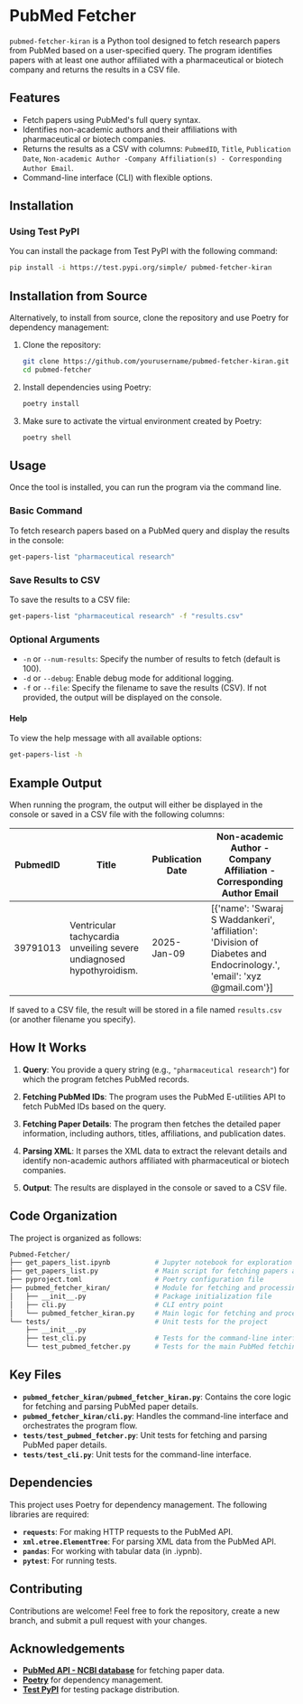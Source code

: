# PubMed Fetcher

`pubmed-fetcher-kiran` is a Python tool designed to fetch research papers from PubMed based on a user-specified query. The program identifies papers with at least one author affiliated with a pharmaceutical or biotech company and returns the results in a CSV file.

## Features

- Fetch papers using PubMed's full query syntax.
- Identifies non-academic authors and their affiliations with pharmaceutical or biotech companies.
- Returns the results as a CSV with columns: `PubmedID`, `Title`, `Publication Date`, `Non-academic Author -Company Affiliation(s) - Corresponding Author Email`.
- Command-line interface (CLI) with flexible options.

## Installation

### Using Test PyPI

You can install the package from Test PyPI with the following command:

```bash
pip install -i https://test.pypi.org/simple/ pubmed-fetcher-kiran
```

## Installation from Source

Alternatively, to install from source, clone the repository and use Poetry for dependency management:

1. Clone the repository:

    ```bash
    git clone https://github.com/yourusername/pubmed-fetcher-kiran.git
    cd pubmed-fetcher
    ```

2. Install dependencies using Poetry:

    ```bash
    poetry install
    ```

3. Make sure to activate the virtual environment created by Poetry:

    ```bash
    poetry shell
    ```



## Usage

Once the tool is installed, you can run the program via the command line.

### Basic Command

To fetch research papers based on a PubMed query and display the results in the console:

```bash
get-papers-list "pharmaceutical research"
```

### Save Results to CSV

To save the results to a CSV file:

```bash
get-papers-list "pharmaceutical research" -f "results.csv"
```

### Optional Arguments

- `-n` or `--num-results`: Specify the number of results to fetch (default is 100).  
- `-d` or `--debug`: Enable debug mode for additional logging.  
- `-f` or `--file`: Specify the filename to save the results (CSV). If not provided, the output will be displayed on the console.


#### Help
To view the help message with all available options:
```bash
get-papers-list -h
```

## Example Output

When running the program, the output will either be displayed in the console or saved in a CSV file with the following columns:

| PubmedID  | Title            | Publication Date | Non-academic Author - Company Affiliation - Corresponding Author Email |
|-----------|------------------|------------------|--------------------------------------------------------------------------------|
| 39791013  | Ventricular tachycardia unveiling severe undiagnosed hypothyroidism.     | 2025-Jan-09      |[{'name': 'Swaraj S Waddankeri', 'affiliation': 'Division of Diabetes and Endocrinology.', 'email': 'xyz @gmail.com'}]|

If saved to a CSV file, the result will be stored in a file named `results.csv` (or another filename you specify).



## How It Works

1. **Query**: You provide a query string (e.g., `"pharmaceutical research"`) for which the program fetches PubMed records.

2. **Fetching PubMed IDs**: The program uses the PubMed E-utilities API to fetch PubMed IDs based on the query.

3. **Fetching Paper Details**: The program then fetches the detailed paper information, including authors, titles, affiliations, and publication dates.

4. **Parsing XML**: It parses the XML data to extract the relevant details and identify non-academic authors affiliated with pharmaceutical or biotech companies.

5. **Output**: The results are displayed in the console or saved to a CSV file.

## Code Organization

The project is organized as follows:

```bash
Pubmed-Fetcher/
├── get_papers_list.ipynb           # Jupyter notebook for exploration and testing
├── get_papers_list.py              # Main script for fetching papers and processing results
├── pyproject.toml                  # Poetry configuration file
├── pubmed_fetcher_kiran/           # Module for fetching and processing PubMed papers
│   ├── __init__.py                 # Package initialization file
│   ├── cli.py                      # CLI entry point
│   └── pubmed_fetcher_kiran.py     # Main logic for fetching and processing data
└── tests/                          # Unit tests for the project
    ├── __init__.py
    ├── test_cli.py                 # Tests for the command-line interface
    └── test_pubmed_fetcher.py      # Tests for the main PubMed fetching logic
```


## Key Files

- **`pubmed_fetcher_kiran/pubmed_fetcher_kiran.py`**: Contains the core logic for fetching and parsing PubMed paper details.
- **`pubmed_fetcher_kiran/cli.py`**: Handles the command-line interface and orchestrates the program flow.
- **`tests/test_pubmed_fetcher.py`**: Unit tests for fetching and parsing PubMed paper details.
- **`tests/test_cli.py`**: Unit tests for the command-line interface.



## Dependencies

This project uses Poetry for dependency management. The following libraries are required:

- **`requests`**: For making HTTP requests to the PubMed API.
- **`xml.etree.ElementTree`**: For parsing XML data from the PubMed API.
- **`pandas`**: For working with tabular data (in .iypnb).
- **`pytest`**: For running tests.

## Contributing

Contributions are welcome! Feel free to fork the repository, create a new branch, and submit a pull request with your changes.


## Acknowledgements

- **[PubMed API - NCBI database](https://eutils.ncbi.nlm.nih.gov/entrez/eutils/esearch.fcgi)** for fetching paper data.
- **[Poetry](https://python-poetry.org/)** for dependency management.
- **[Test PyPI](https://test.pypi.org/)** for testing package distribution.
